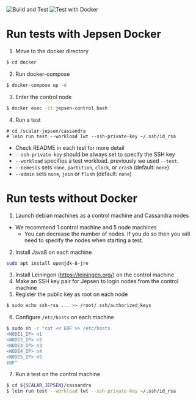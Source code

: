 ![Build and Test](https://github.com/scalar-labs/scalar-jepsen/actions/workflows/build-test.yml/badge.svg)
![Test with Docker](https://github.com/scalar-labs/scalar-jepsen/actions/workflows/test.yml/badge.svg)

# Run tests with Jepsen Docker
1. Move to the docker directory
```sh
$ cd docker
```
2. Run docker-compose
```sh
$ docker-compose up -d
```
3. Enter the control node
```sh
$ docker exec -it jepsen-control bash
```
4. Run a test
```
# cd /scalar-jepsen/cassandra
# lein run test --workload lwt --ssh-private-key ~/.ssh/id_rsa
```
  - Check README in each test for more detail
  - `--ssh-private-key` should be always set to specify the SSH key
  - `--workload` specifies a test workload. previously we used `--test`.
  - `--nemesis` sets `none`, `partition`, `clock`, or `crash` (default: `none`)
  - `--admin` sets `none`, `join` or `flush` (default: `none`)

# Run tests without Docker
1. Launch debian machines as a control machine and Cassandra nodes
  - We recommend 1 control machine and 5 node machines
    - You can decrease the number of nodes. If you do so then you will need to specify the nodes when starting a test.
2. Install Java8 on each machine
```sh
sudo apt install openjdk-8-jre
```

3. Install Leiningen (https://leiningen.org/) on the control machine
4. Make an SSH key pair for Jepsen to login nodes from the control machine
5. Register the public key as root on each node

```sh
$ sudo echo ssh-rsa ... >> /root/.ssh/authorized_keys
```

6. Configure `/etc/hosts` on each machine

```sh
$ sudo sh -c "cat << EOF >> /etc/hosts
<NODE1_IP> n1
<NODE2_IP> n2
<NODE3_IP> n3
<NODE4_IP> n4
<NODE5_IP> n5
EOF"
```

7. Run a test on the control machine

```sh
$ cd ${SCALAR_JEPSEN}/cassandra
$ lein run test --workload lwt --ssh-private-key ~/.ssh/id_rsa
```
